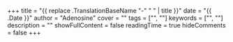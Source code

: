 +++
title = "{{ replace .TranslationBaseName "-" " " | title }}"
date = "{{ .Date }}"
author = "Adenosine"
cover = ""
tags = ["", ""]
keywords = ["", ""]
description = ""
showFullContent = false
readingTime = true
hideComments = false
+++
